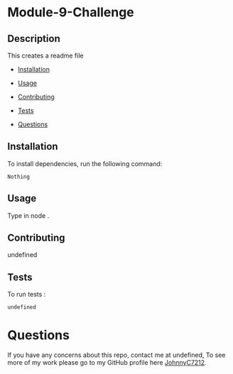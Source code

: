 # Module-9-Challenge


## Description
This creates a readme file
* [Installation](#installation)

* [Usage](#usage)

* [Contributing](#contributing)

* [Tests](#tests)

* [Questions](#questions)

## Installation

To install dependencies, run the following command:

```
Nothing
```

## Usage 

Type in node .



## Contributing

undefined

## Tests

To run tests :
```
undefined
```

# Questions

If you have any concerns about this repo, contact me at undefined, To see more of my work please go to my GitHub profile here [JohnnyC7212](https://github.com/JohnnyC7212?tab=repositories).

